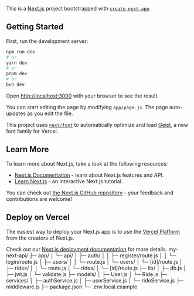 This is a [Next.js](https://nextjs.org) project bootstrapped with [`create-next-app`](https://github.com/vercel/next.js/tree/canary/packages/create-next-app).

## Getting Started

First, run the development server:

```bash
npm run dev
# or
yarn dev
# or
pnpm dev
# or
bun dev
```

Open [http://localhost:3000](http://localhost:3000) with your browser to see the result.

You can start editing the page by modifying `app/page.js`. The page auto-updates as you edit the file.

This project uses [`next/font`](https://nextjs.org/docs/app/building-your-application/optimizing/fonts) to automatically optimize and load [Geist](https://vercel.com/font), a new font family for Vercel.

## Learn More

To learn more about Next.js, take a look at the following resources:

- [Next.js Documentation](https://nextjs.org/docs) - learn about Next.js features and API.
- [Learn Next.js](https://nextjs.org/learn) - an interactive Next.js tutorial.

You can check out [the Next.js GitHub repository](https://github.com/vercel/next.js) - your feedback and contributions are welcome!

## Deploy on Vercel

The easiest way to deploy your Next.js app is to use the [Vercel Platform](https://vercel.com/new?utm_medium=default-template&filter=next.js&utm_source=create-next-app&utm_campaign=create-next-app-readme) from the creators of Next.js.

Check out our [Next.js deployment documentation](https://nextjs.org/docs/app/building-your-application/deploying) for more details.
my-next-api/
├─ app/
│  └─ api/
│     ├─ auth/
│     │  ├─ register/route.js
│     │  └─ login/route.js
│     ├─ users/
│     │  └─ route.js
│     └─ users/
│        └─ [id]/route.js
│     ├─ rides/
│     │  └─ route.js
│     └─ rides/
│        └─ [id]/route.js
├─ lib/
│  ├─ db.js
│  ├─ jwt.js
│  └─ validate.js
├─ models/
│  ├─ User.js
│  └─ Ride.js
├─ services/
│  ├─ authService.js
│  ├─ userService.js
│  └─ rideService.js
├─ middleware.js
├─ package.json
└─ .env.local.example
